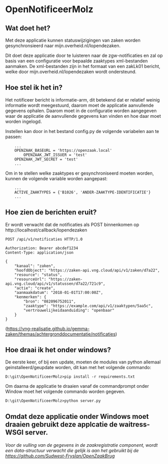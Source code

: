# OpenNotificeerMolz

## Wat doet het?
Met deze applicatie kunnen statuswijzigingen van zaken worden gesynchronsieerd naar mijn.overheid.nl/lopendezaken.

Dit doet deze applicatie door te luisteren naar de zgw-notificaties en zal op basis van een configuratie voor bepaalde zaaktypes xml-bestanden aanmaken. De xml-bestanden zijn in het formaat van een zakLk01 bericht, welke door mijn.overheid.nl/lopendezaken wordt ondersteund.

## Hoe stel ik het in?
Het notificeer bericht is informatie-arm, dit betekend dat er relatief weinig informatie wordt meegestuurd, daarom moet de applicatie aanvullende gegevens ophalen. Daarom moet in de configuratie worden aangegeven waar de applicatie de aanvullende gegevens kan vinden en hoe daar moet worden ingelogd.

Instellen kan door in het bestand config.py de volgende variabelen aan te passen:

```
	...
	OPENZAAK_BASEURL = 'https://openzaak.local'
    	OPENZAAK_JWT_ISSUER = 'test'
	OPENZAAK_JWT_SECRET = 'test'
	...
```

Om in te stellen welke zaaktypes er gesynchroniseerd moeten worden, kunnen de volgende variable worden aangepast: 

```
	...
	ACTIVE_ZAAKTYPES = {'B1026', 'ANDER-ZAAKTYPE-IDENTIFICATIE'}
	...
```
## Hoe zien de berichten eruit?
Er wordt verwacht dat de notificaties als POST binnenkomen op http://localhost/callback/lopendezaken 
```
POST /api/v1/notificaties HTTP/1.0

Authorization: Bearer abcdef1234
Content-Type: application/json

{
    "kanaal": "zaken",
    "hoofdObject": "https://zaken-api.vng.cloud/api/v1/zaken/d7a22",
    "resource": "status",
    "resourceUrl": "https://zaken-api.vng.cloud/api/v1/statussen/d7a22/721c9",
    "actie": "create",
    "aanmaakdatum": "2018-01-01T17:00:00Z",
    "kenmerken": {
        "bron": "082096752011",
        "zaaktype": "https://example.com/api/v1/zaaktypen/5aa5c",
        "vertrouwelijkeidaanduiding": "openbaar"
    }
}
```
(https://vng-realisatie.github.io/gemma-zaken/themas/achtergronddocumentatie/notificaties)

## Hoe draai ik het onder windows?
De eerste keer, of bij een update, moeten de modules van python allemaal geinstalleerd/geupdate worden, dit kan met het volgende commando:

```
D:\git\OpenNotificeerMolz>pip install -r requirements.txt
```

Om daarna de applicatie te draaien vanaf de commandprompt onder Window moet het volgende commando worden gegeven. 

```
D:\git\OpenNotificeerMolz>python server.py
```

Omdat deze applicatie onder Windows moet draaien gebruikt deze applcatie de waitress-WSGI server.
--

###### Voor de vulling van de gegevens in de zaakregistratie component, wordt een data-structuur verwacht die gelijk is aan het gebruikt bij de https://github.com/Sudwest-Fryslan/OpenZaakBrug 
